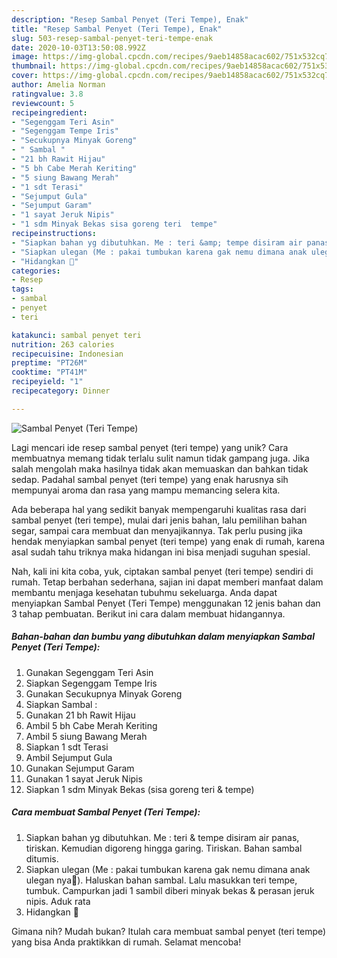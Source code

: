 ```yaml
---
description: "Resep Sambal Penyet (Teri Tempe), Enak"
title: "Resep Sambal Penyet (Teri Tempe), Enak"
slug: 503-resep-sambal-penyet-teri-tempe-enak
date: 2020-10-03T13:50:08.992Z
image: https://img-global.cpcdn.com/recipes/9aeb14858acac602/751x532cq70/sambal-penyet-teri-tempe-foto-resep-utama.jpg
thumbnail: https://img-global.cpcdn.com/recipes/9aeb14858acac602/751x532cq70/sambal-penyet-teri-tempe-foto-resep-utama.jpg
cover: https://img-global.cpcdn.com/recipes/9aeb14858acac602/751x532cq70/sambal-penyet-teri-tempe-foto-resep-utama.jpg
author: Amelia Norman
ratingvalue: 3.8
reviewcount: 5
recipeingredient:
- "Segenggam Teri Asin"
- "Segenggam Tempe Iris"
- "Secukupnya Minyak Goreng"
- " Sambal "
- "21 bh Rawit Hijau"
- "5 bh Cabe Merah Keriting"
- "5 siung Bawang Merah"
- "1 sdt Terasi"
- "Sejumput Gula"
- "Sejumput Garam"
- "1 sayat Jeruk Nipis"
- "1 sdm Minyak Bekas sisa goreng teri  tempe"
recipeinstructions:
- "Siapkan bahan yg dibutuhkan. Me : teri &amp; tempe disiram air panas, tiriskan. Kemudian digoreng hingga garing. Tiriskan. Bahan sambal ditumis."
- "Siapkan ulegan (Me : pakai tumbukan karena gak nemu dimana anak ulegan nya🤣). Haluskan bahan sambal. Lalu masukkan teri tempe, tumbuk. Campurkan jadi 1 sambil diberi minyak bekas &amp; perasan jeruk nipis. Aduk rata"
- "Hidangkan 🤤"
categories:
- Resep
tags:
- sambal
- penyet
- teri

katakunci: sambal penyet teri 
nutrition: 263 calories
recipecuisine: Indonesian
preptime: "PT26M"
cooktime: "PT41M"
recipeyield: "1"
recipecategory: Dinner

---
```



![Sambal Penyet (Teri Tempe)](https://img-global.cpcdn.com/recipes/9aeb14858acac602/751x532cq70/sambal-penyet-teri-tempe-foto-resep-utama.jpg)

Lagi mencari ide resep sambal penyet (teri tempe) yang unik? Cara membuatnya memang tidak terlalu sulit namun tidak gampang juga. Jika salah mengolah maka hasilnya tidak akan memuaskan dan bahkan tidak sedap. Padahal sambal penyet (teri tempe) yang enak harusnya sih mempunyai aroma dan rasa yang mampu memancing selera kita.

Ada beberapa hal yang sedikit banyak mempengaruhi kualitas rasa dari sambal penyet (teri tempe), mulai dari jenis bahan, lalu pemilihan bahan segar, sampai cara membuat dan menyajikannya. Tak perlu pusing jika hendak menyiapkan sambal penyet (teri tempe) yang enak di rumah, karena asal sudah tahu triknya maka hidangan ini bisa menjadi suguhan spesial.




Nah, kali ini kita coba, yuk, ciptakan sambal penyet (teri tempe) sendiri di rumah. Tetap berbahan sederhana, sajian ini dapat memberi manfaat dalam membantu menjaga kesehatan tubuhmu sekeluarga. Anda dapat menyiapkan Sambal Penyet (Teri Tempe) menggunakan 12 jenis bahan dan 3 tahap pembuatan. Berikut ini cara dalam membuat hidangannya.

<!--inarticleads1-->

##### Bahan-bahan dan bumbu yang dibutuhkan dalam menyiapkan Sambal Penyet (Teri Tempe):

1. Gunakan Segenggam Teri Asin
1. Siapkan Segenggam Tempe Iris
1. Gunakan Secukupnya Minyak Goreng
1. Siapkan  Sambal :
1. Gunakan 21 bh Rawit Hijau
1. Ambil 5 bh Cabe Merah Keriting
1. Ambil 5 siung Bawang Merah
1. Siapkan 1 sdt Terasi
1. Ambil Sejumput Gula
1. Gunakan Sejumput Garam
1. Gunakan 1 sayat Jeruk Nipis
1. Siapkan 1 sdm Minyak Bekas (sisa goreng teri &amp; tempe)




<!--inarticleads2-->

##### Cara membuat Sambal Penyet (Teri Tempe):

1. Siapkan bahan yg dibutuhkan. Me : teri &amp; tempe disiram air panas, tiriskan. Kemudian digoreng hingga garing. Tiriskan. Bahan sambal ditumis.
1. Siapkan ulegan (Me : pakai tumbukan karena gak nemu dimana anak ulegan nya🤣). Haluskan bahan sambal. Lalu masukkan teri tempe, tumbuk. Campurkan jadi 1 sambil diberi minyak bekas &amp; perasan jeruk nipis. Aduk rata
1. Hidangkan 🤤




Gimana nih? Mudah bukan? Itulah cara membuat sambal penyet (teri tempe) yang bisa Anda praktikkan di rumah. Selamat mencoba!
